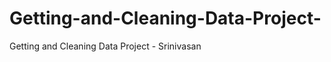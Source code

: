 Getting-and-Cleaning-Data-Project-
==================================

Getting and Cleaning Data Project - Srinivasan
